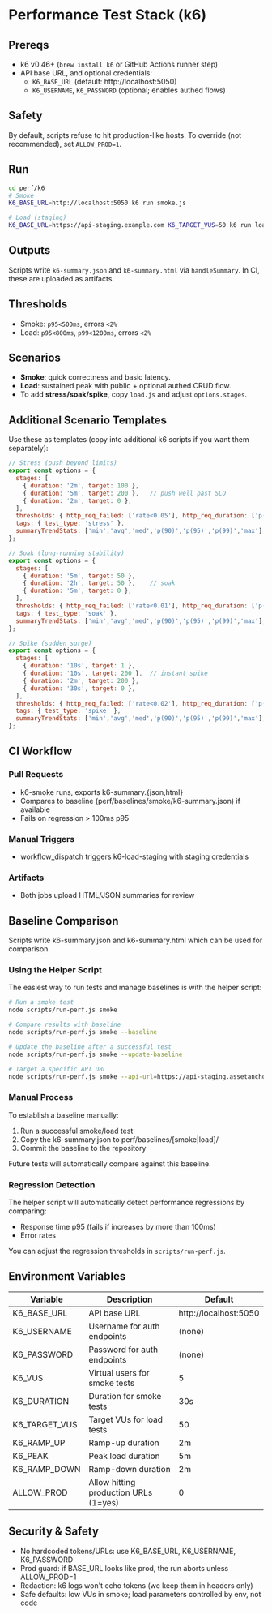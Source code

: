 # Performance Test Stack (k6)

## Prereqs
- k6 v0.46+ (`brew install k6` or GitHub Actions runner step)
- API base URL, and optional credentials:
  - `K6_BASE_URL` (default: http://localhost:5050)
  - `K6_USERNAME`, `K6_PASSWORD` (optional; enables authed flows)

## Safety
By default, scripts refuse to hit production-like hosts. To override (not recommended), set `ALLOW_PROD=1`.

## Run
```bash
cd perf/k6
# Smoke
K6_BASE_URL=http://localhost:5050 k6 run smoke.js

# Load (staging)
K6_BASE_URL=https://api-staging.example.com K6_TARGET_VUS=50 k6 run load.js
```

## Outputs
Scripts write `k6-summary.json` and `k6-summary.html` via `handleSummary`. In CI, these are uploaded as artifacts.

## Thresholds
- Smoke: `p95<500ms`, errors `<2%`
- Load: `p95<800ms`, `p99<1200ms`, errors `<2%`

## Scenarios
- **Smoke**: quick correctness and basic latency.
- **Load**: sustained peak with public + optional authed CRUD flow.
- To add **stress/soak/spike**, copy `load.js` and adjust `options.stages`.

## Additional Scenario Templates

Use these as templates (copy into additional k6 scripts if you want them separately):

```javascript
// Stress (push beyond limits)
export const options = {
  stages: [
    { duration: '2m', target: 100 },
    { duration: '5m', target: 200 },   // push well past SLO
    { duration: '2m', target: 0 },
  ],
  thresholds: { http_req_failed: ['rate<0.05'], http_req_duration: ['p(99)<3000'] },
  tags: { test_type: 'stress' },
  summaryTrendStats: ['min','avg','med','p(90)','p(95)','p(99)','max'],
};

// Soak (long-running stability)
export const options = {
  stages: [
    { duration: '5m', target: 50 },
    { duration: '2h', target: 50 },    // soak
    { duration: '5m', target: 0 },
  ],
  thresholds: { http_req_failed: ['rate<0.01'], http_req_duration: ['p(95)<1000'] },
  tags: { test_type: 'soak' },
  summaryTrendStats: ['min','avg','med','p(90)','p(95)','p(99)','max'],
};

// Spike (sudden surge)
export const options = {
  stages: [
    { duration: '10s', target: 1 },
    { duration: '10s', target: 200 },  // instant spike
    { duration: '2m', target: 200 },
    { duration: '30s', target: 0 },
  ],
  thresholds: { http_req_failed: ['rate<0.02'], http_req_duration: ['p(95)<1500'] },
  tags: { test_type: 'spike' },
  summaryTrendStats: ['min','avg','med','p(90)','p(95)','p(99)','max'],
};
```

## CI Workflow

### Pull Requests
- k6-smoke runs, exports k6-summary.{json,html}
- Compares to baseline (perf/baselines/smoke/k6-summary.json) if available
- Fails on regression > 100ms p95

### Manual Triggers
- workflow_dispatch triggers k6-load-staging with staging credentials

### Artifacts
- Both jobs upload HTML/JSON summaries for review

## Baseline Comparison

Scripts write k6-summary.json and k6-summary.html which can be used for comparison.

### Using the Helper Script

The easiest way to run tests and manage baselines is with the helper script:

```bash
# Run a smoke test
node scripts/run-perf.js smoke

# Compare results with baseline
node scripts/run-perf.js smoke --baseline

# Update the baseline after a successful test
node scripts/run-perf.js smoke --update-baseline

# Target a specific API URL
node scripts/run-perf.js smoke --api-url=https://api-staging.assetanchor.io
```

### Manual Process

To establish a baseline manually:
1. Run a successful smoke/load test
2. Copy the k6-summary.json to perf/baselines/[smoke|load]/
3. Commit the baseline to the repository

Future tests will automatically compare against this baseline.

### Regression Detection

The helper script will automatically detect performance regressions by comparing:
- Response time p95 (fails if increases by more than 100ms)
- Error rates

You can adjust the regression thresholds in `scripts/run-perf.js`.

## Environment Variables

| Variable | Description | Default |
|----------|-------------|---------|
| K6_BASE_URL | API base URL | http://localhost:5050 |
| K6_USERNAME | Username for auth endpoints | (none) |
| K6_PASSWORD | Password for auth endpoints | (none) |
| K6_VUS | Virtual users for smoke tests | 5 |
| K6_DURATION | Duration for smoke tests | 30s |
| K6_TARGET_VUS | Target VUs for load tests | 50 |
| K6_RAMP_UP | Ramp-up duration | 2m |
| K6_PEAK | Peak load duration | 5m |
| K6_RAMP_DOWN | Ramp-down duration | 2m |
| ALLOW_PROD | Allow hitting production URLs (1=yes) | 0 |

## Security & Safety

- No hardcoded tokens/URLs: use K6_BASE_URL, K6_USERNAME, K6_PASSWORD
- Prod guard: if BASE_URL looks like prod, the run aborts unless ALLOW_PROD=1
- Redaction: k6 logs won't echo tokens (we keep them in headers only)
- Safe defaults: low VUs in smoke; load parameters controlled by env, not code
